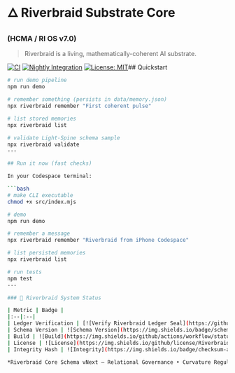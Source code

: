 # 🜂 Riverbraid Substrate Core  
### (HCMA / RI OS v7.0)

> Riverbraid is a living, mathematically-coherent AI substrate.

[![CI](https://github.com/Riverbraid/riverbraid-substrate-core/actions/workflows/ci.yml/badge.svg)](https://github.com/Riverbraid/riverbraid-substrate-core/actions/workflows/ci.yml)
[![Nightly Integration](https://github.com/Riverbraid/riverbraid-substrate-core/actions/workflows/nightly.yml/badge.svg)](https://github.com/Riverbraid/riverbraid-substrate-core/actions/workflows/nightly.yml)
[![License: MIT](https://img.shields.io/badge/License-MIT-yellow.svg)](https://opensource.org/licenses/MIT)## Quickstart

```bash
# run demo pipeline
npm run demo

# remember something (persists in data/memory.json)
npx riverbraid remember "First coherent pulse"

# list stored memories
npx riverbraid list

# validate Light-Spine schema sample
npx riverbraid validate
---

## Run it now (fast checks)

In your Codespace terminal:

```bash
# make CLI executable
chmod +x src/index.mjs

# demo
npm run demo

# remember a message
npx riverbraid remember "Riverbraid from iPhone Codespace"

# list persisted memories
npx riverbraid list

# run tests
npm test
---

### 🧭 Riverbraid System Status

| Metric | Badge |
|:--|:--|
| Ledger Verification | [![Verify Riverbraid Ledger Seal](https://github.com/Riverbraid/riverbraid-substrate-core/actions/workflows/verify-ledger.yml/badge.svg)](https://github.com/Riverbraid/riverbraid-substrate-core/actions/workflows/verify-ledger.yml) |
| Schema Version | ![Schema Version](https://img.shields.io/badge/schema-vNext-blue?style=flat-square) |
| Build | ![Build](https://img.shields.io/github/actions/workflow/status/Riverbraid/riverbraid-substrate-core/verify-ledger.yml?style=flat-square) |
| License | ![License](https://img.shields.io/github/license/Riverbraid/riverbraid-substrate-core?style=flat-square) |
| Integrity Hash | ![Integrity](https://img.shields.io/badge/checksum-auto--verified-green?style=flat-square) |

*Riverbraid Core Schema vNext — Relational Governance • Curvature Regulation • HCMA Harmonics*
